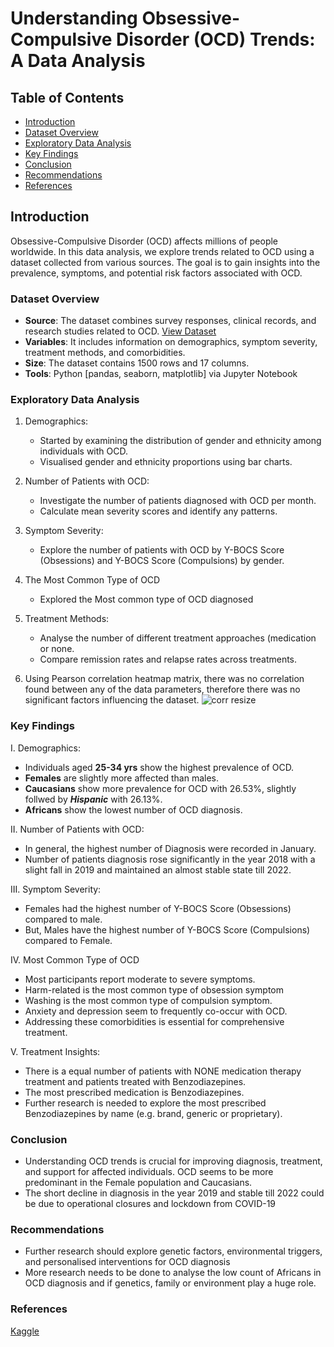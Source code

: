 # Understanding Obsessive-Compulsive Disorder (OCD) Trends: A Data Analysis




## Table of Contents
- [Introduction](#introduction)
- [Dataset Overview](#dataset-overview)
- [Exploratory Data Analysis](#exploratory-data-analysis)
- [Key Findings](#key-findings)
- [Conclusion](#conclusion)
- [Recommendations](#recommendations)
- [References](#references)

## Introduction
Obsessive-Compulsive Disorder (OCD) affects millions of people worldwide. In this data analysis, we explore trends related to OCD using a dataset collected from various sources. The goal is to gain insights into the prevalence, symptoms, and potential risk factors associated with OCD.

### Dataset Overview
- **Source**: The dataset combines survey responses, clinical records, and research studies related to OCD.
 [View Dataset](https://www.kaggle.com/datasets/ohinhaque/ocd-patient-dataset-demographics-and-clinical-data/)
- **Variables**: It includes information on demographics, symptom severity, treatment methods, and comorbidities.
- **Size**: The dataset contains 1500 rows and 17 columns.
- **Tools**: Python [pandas, seaborn, matplotlib] via Jupyter Notebook


### Exploratory Data Analysis
1. Demographics:
    - Started by examining the distribution of gender and ethnicity among individuals with OCD.
    - Visualised gender and ethnicity proportions using bar charts.


2. Number of Patients with OCD:
    - Investigate the number of patients diagnosed with OCD per month.
    - Calculate mean severity scores and identify any patterns.


3. Symptom Severity:
    - Explore the number of patients with OCD by Y-BOCS Score (Obsessions) and Y-BOCS Score (Compulsions) by gender.


4. The Most Common Type of OCD
    - Explored the Most common type of OCD diagnosed


5. Treatment Methods:
    - Analyse the number of different treatment approaches (medication or none.
    - Compare remission rates and relapse rates across treatments.

6. Using Pearson correlation heatmap matrix, there was no correlation found between any of the data parameters, therefore there was no significant factors influencing the dataset.
   ![corr resize](https://github.com/TeniOT/Exploring-correlation-in-Python-with-OCD-Dataset/assets/164643376/66ee4722-9220-4750-9cee-c729051b89f0)

### Key Findings
I. Demographics:
- Individuals aged **25-34 yrs** show the highest prevalence of OCD.
- **Females** are slightly more affected than males.
- **Caucasians** show more prevalence for OCD with 26.53%, slightly follwed by **_Hispanic_** with 26.13%.
- **Africans** show the lowest number of OCD diagnosis.

II. Number of Patients with OCD:
- In general, the highest number of Diagnosis were recorded in January. 
- Number of patients diagnosis rose significantly in the year 2018 with a slight fall in 2019 and maintained an almost stable state till 2022.

III. Symptom Severity:
- Females had the highest number of Y-BOCS Score (Obsessions) compared to male.
- But, Males have the highest number of Y-BOCS Score (Compulsions) compared to Female.

IV. Most Common Type of OCD
- Most participants report moderate to severe symptoms.
- Harm-related is the most common type of obsession symptom
- Washing is the most common type of compulsion symptom.
- Anxiety and depression seem to frequently co-occur with OCD.
- Addressing these comorbidities is essential for comprehensive treatment.

V. Treatment Insights:
- There is a equal number of patients with NONE medication therapy treatment and patients treated with Benzodiazepines.
- The most prescribed medication is Benzodiazepines.
- Further research is needed to explore the most prescribed Benzodiazepines by name (e.g. brand, generic or proprietary).

### Conclusion
- Understanding OCD trends is crucial for improving diagnosis, treatment, and support for affected individuals. OCD seems to be more predominant in the Female population and Caucasians.
- The short decline in diagnosis in the year 2019 and stable till 2022 could be due to operational closures and lockdown from COVID-19



### Recommendations
- Further research should explore genetic factors, environmental triggers, and personalised interventions for OCD diagnosis
- More research needs to be done to analyse the low count of Africans in OCD diagnosis and if genetics, family or environment play a huge role.


### References
[Kaggle](https://www.kaggle.com/datasets/ohinhaque/ocd-patient-dataset-demographics-and-clinical-data/)


